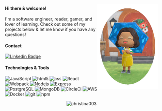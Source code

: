 <p>
  <img align="right" alt="GIF" src="media/ac.gif" width="200" height="280" />
<h4>Hi there & welcome!</h4>
<text style="font-size:14px">I'm a software engineer, reader, gamer, and lover of learning.  Check out some of my projects below & let me know if you have any questions!</text>

<h4>Contact</h4>

[![Linkedin Badge](https://img.shields.io/badge/-Christina.Santos-blue?style=flat-square&logo=Linkedin&logoColor=white&link=https://www.linkedin.com/in/csantos91/)](https://www.linkedin.com/in/csantos91/)

<h4>Technologies & Tools</h4>

<img alt="JavaScript" src="https://img.shields.io/badge/-JavaScript-black?style=flat-square&logo=javascript"/>
 <img alt="html5" src="https://img.shields.io/badge/-HTML5-black?style=flat-square&logo=html5" />
  <img alt="css" src="https://img.shields.io/badge/-CSS3-black?style=flat-square&logo=css3&logoColor=1572B6" />
<img alt="React" src="https://img.shields.io/badge/-React-black?style=flat-square&logo=react" />
<img alt="Webpack" src="https://img.shields.io/badge/-Webpack-black?style=flat-square&logo=Webpack" />
<img alt="Nodejs" src="https://img.shields.io/badge/-Nodejs-black?style=flat-square&logo=Node.js" />
<img alt="Express" src="https://img.shields.io/badge/-Express-black?style=flat-square&logo=Express"/>
<img alt="PostgreSQL" src="https://img.shields.io/badge/-PostgreSQL-black?style=flat-square&logo=postgresql&logoColor=336791" />
<img alt="MongoDB" src="https://img.shields.io/badge/-MongoDB-black?style=flat-square&logo=mongodb" />
<img alt="CircleCi" src= "https://img.shields.io/badge/-CircleCI-black?style=flat-square&logo=CircleCI"/>
<img alt="AWS" src="https://img.shields.io/badge/AWS-black?style=flat-square&logo=amazon-aws&logoColor=FF9900"/>
<img alt="Docker" src="https://img.shields.io/badge/-Docker-black?style=flat-square&logo=docker" />
<img alt="git" src="https://img.shields.io/badge/-Git-black?style=flat-square&logo=git" />
<img alt="npm" src="https://img.shields.io/badge/-NPM-black?style=flat-square&logo=npm" />

</p>

<p align="center"> <img src="https://github-readme-stats.vercel.app/api?username=christina003&show_icons=true&theme=blue-green" alt="christina003" />
